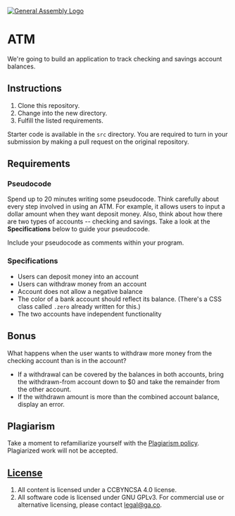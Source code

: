 [![General Assembly Logo](https://camo.githubusercontent.com/1a91b05b8f4d44b5bbfb83abac2b0996d8e26c92/687474703a2f2f692e696d6775722e636f6d2f6b6538555354712e706e67)](https://generalassemb.ly/education/web-development-immersive)

# ATM

We're going to build an application to track checking and savings account
balances.

## Instructions

1. Clone this repository.
1. Change into the new directory.
1. Fulfill the listed requirements.

Starter code is available in the `src` directory. You are
required to turn in your submission by making a pull request on the original
repository.


## Requirements

### Pseudocode

Spend up to 20 minutes writing some pseudocode. Think carefully about every step
involved in using an ATM. For example, it allows users to input a dollar amount
when they want deposit money. Also, think about how there are two types of
accounts -- checking and savings. Take a look at the **Specifications** below to
guide your pseudocode.

Include your pseudocode as comments within your program.

### Specifications

* Users can deposit money into an account
* Users can withdraw money from an account
* Account does not allow a negative balance
* The color of a bank account should reflect its balance. (There's a CSS class called `.zero` already written for this.)
* The two accounts have independent functionality

## Bonus

What happens when the user wants to withdraw more money from the checking account than is in the account?

* If a withdrawal can be covered by the balances in both accounts, bring the withdrawn-from account down to $0 and take the remainder from the other account.
* If the withdrawn amount is more than the combined account balance, display an error.

## Plagiarism

Take a moment to refamiliarize yourself with the [Plagiarism policy](https://git.generalassemb.ly/DC-WDI/Administrative/blob/master/plagiarism.md). Plagiarized work will not be accepted.

## [License](LICENSE)

1.  All content is licensed under a CC­BY­NC­SA 4.0 license.
1.  All software code is licensed under GNU GPLv3. For commercial use or
    alternative licensing, please contact legal@ga.co.

